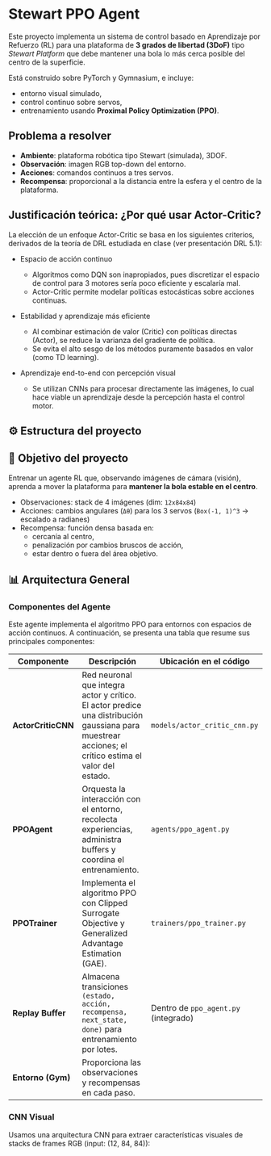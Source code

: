 # Stewart PPO Agent

Este proyecto implementa un sistema de control basado en Aprendizaje por Refuerzo (RL) para una plataforma de **3 grados de libertad (3DoF)** tipo *Stewart Platform* que debe mantener una bola lo más cerca posible del centro de la superficie.

Está construido sobre PyTorch y Gymnasium, e incluye:
- entorno visual simulado,
- control continuo sobre servos,
- entrenamiento usando **Proximal Policy Optimization (PPO)**.


## Problema a resolver
- **Ambiente**: plataforma robótica tipo Stewart (simulada), 3DOF.
- **Observación**: imagen RGB top-down del entorno.
- **Acciones**: comandos continuos a tres servos.
- **Recompensa**: proporcional a la distancia entre la esfera y el centro de la plataforma.

## Justificación teórica: ¿Por qué usar Actor-Critic?

La elección de un enfoque Actor-Critic se basa en los siguientes criterios, derivados de la teoría de DRL estudiada en clase (ver presentación DRL 5.1):

- Espacio de acción continuo
    - Algoritmos como DQN son inapropiados, pues discretizar el espacio de control para 3 motores sería poco eficiente y escalaría mal.
    - Actor-Critic permite modelar políticas estocásticas sobre acciones continuas.

- Estabilidad y aprendizaje más eficiente
    - Al combinar estimación de valor (Critic) con políticas directas (Actor), se reduce la varianza del gradiente de política.
    - Se evita el alto sesgo de los métodos puramente basados en valor (como TD learning).

- Aprendizaje end-to-end con percepción visual
    - Se utilizan CNNs para procesar directamente las imágenes, lo cual hace viable un aprendizaje desde la percepción hasta el control motor.

## ⚙️ Estructura del proyecto


## 🎯 Objetivo del proyecto

Entrenar un agente RL que, observando imágenes de cámara (visión), aprenda a mover la plataforma para **mantener la bola estable en el centro**.

- Observaciones: stack de 4 imágenes (dim: `12x84x84`)
- Acciones: cambios angulares (`Δθ`) para los 3 servos (`Box(-1, 1)^3` → escalado a radianes)
- Recompensa: función densa basada en:
  - cercanía al centro,
  - penalización por cambios bruscos de acción,
  - estar dentro o fuera del área objetivo.


## 📊 Arquitectura General

### Componentes del Agente

Este agente implementa el algoritmo PPO para entornos con espacios de acción continuos. A continuación, se presenta una tabla que resume sus principales componentes:

| Componente         | Descripción                                                                                       | Ubicación en el código               |
|--------------------|---------------------------------------------------------------------------------------------------|--------------------------------------|
| **ActorCriticCNN** | Red neuronal que integra actor y crítico. El actor predice una distribución gaussiana para muestrear acciones; el crítico estima el valor del estado. | `models/actor_critic_cnn.py`         |
| **PPOAgent**       | Orquesta la interacción con el entorno, recolecta experiencias, administra buffers y coordina el entrenamiento. | `agents/ppo_agent.py`                |
| **PPOTrainer**     | Implementa el algoritmo PPO con Clipped Surrogate Objective y Generalized Advantage Estimation (GAE). | `trainers/ppo_trainer.py`            |
| **Replay Buffer**  | Almacena transiciones `(estado, acción, recompensa, next_state, done)` para entrenamiento por lotes. | Dentro de `ppo_agent.py` (integrado) |
| **Entorno (Gym)**  | Proporciona las observaciones y recompensas en cada paso.   

### CNN Visual

Usamos una arquitectura CNN para extraer características visuales de stacks de frames RGB (input: (12, 84, 84)):

